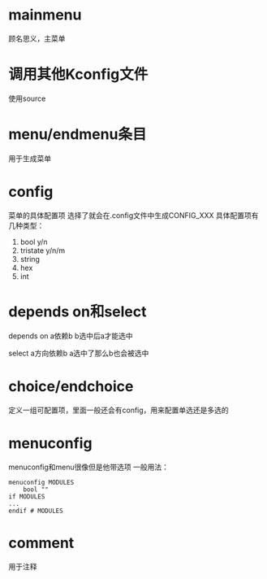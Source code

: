 # mainmenu
顾名思义，主菜单

# 调用其他Kconfig文件
使用source

# menu/endmenu条目
用于生成菜单

# config
菜单的具体配置项
选择了就会在.config文件中生成CONFIG_XXX
具体配置项有几种类型：

1. bool y/n
2. tristate y/n/m
3. string   
4. hex
5. int

# depends on和select
depends on a依赖b
b选中后a才能选中

select a方向依赖b
a选中了那么b也会被选中

# choice/endchoice
定义一组可配置项，里面一般还会有config，用来配置单选还是多选的


# menuconfig
menuconfig和menu很像但是他带选项
一般用法：
```
menuconfig MODULES
    bool ""
if MODULES
...
endif # MODULES
```

# comment
用于注释

